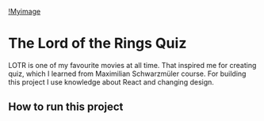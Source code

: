 [!Myimage](src/assets/lotr-readme.png)

# The Lord of the Rings Quiz

LOTR is one of my favourite movies at all time. That inspired me for creating quiz, which I learned from Maximilian Schwarzmüler course. For building this project I use knowledge about React and changing design.

## How to run this project